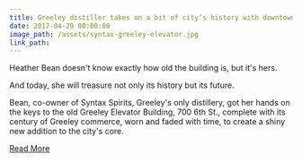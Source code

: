 ```yaml
---
title: Greeley distiller takes on a bit of city’s history with downtown purchase
date: 2017-04-29 00:00:00
image_path: /assets/syntax-greeley-elevator.jpg
link_path:
---
```



Heather Bean doesn't know exactly how old the building is, but it's hers.

And today, she will treasure not only its history but its future.

Bean, co-owner of Syntax Spirits, Greeley's only distillery, got her hands on the keys to the old Greeley Elevator Building, 700 6th St., complete with its century of Greeley commerce, worn and faded with time, to create a shiny new addition to the city's core.

[Read More](http://www.greeleytribune.com/news/business/greeley-distiller-takes-on-a-bit-citys-history-with-downtown-buy/)